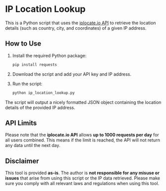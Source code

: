 # IP Location Lookup

This is a Python script that uses the [iplocate.io API](https://iplocate.io/) to retrieve the location details (such as country, city, and coordinates) of a given IP address.

## How to Use

1. Install the required Python package:
    ```bash
    pip install requests
    ```

2. Download the script and add your API key and IP address.

3. Run the script:
    ```bash
    python ip_location_lookup.py
    ```

The script will output a nicely formatted JSON object containing the location details of the provided IP address.

## API Limits

Please note that the **iplocate.io API** allows **up to 1000 requests per day** for all users combined. This means if the limit is reached, the API will not return any data until the next day.

## Disclaimer

This tool is provided **as-is**. The author is **not responsible for any misuse or issues** that arise from using this script or the IP data retrieved. Please make sure you comply with all relevant laws and regulations when using this tool.

